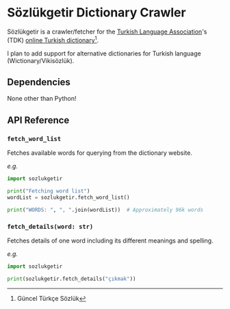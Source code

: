 # Sözlükgetir Dictionary Crawler

Sözlükgetir is a crawler/fetcher for the [Turkish Language Association](https://www.tdk.gov.tr/)'s (TDK) [online Turkish dictionary](https://sozluk.gov.tr/)[^GTS].

I plan to add support for alternative dictionaries for Turkish language
(Wictionary/Vikisözlük).

[^GTS]: Güncel Türkçe Sözlük


## Dependencies
None other than Python!


## API Reference

### `fetch_word_list`
Fetches available words for querying from the dictionary website.

_e.g._
```python
import sozlukgetir

print("Fetching word list")
wordList = sozlukgetir.fetch_word_list()

print("WORDS: ", ", ".join(wordList))  # Approximately 96k words
```

### `fetch_details(word: str)`
Fetches details of one word including its different meanings and spelling.

_e.g._
```python
import sozlukgetir

print(sozlukgetir.fetch_details("çıkmak"))
```
